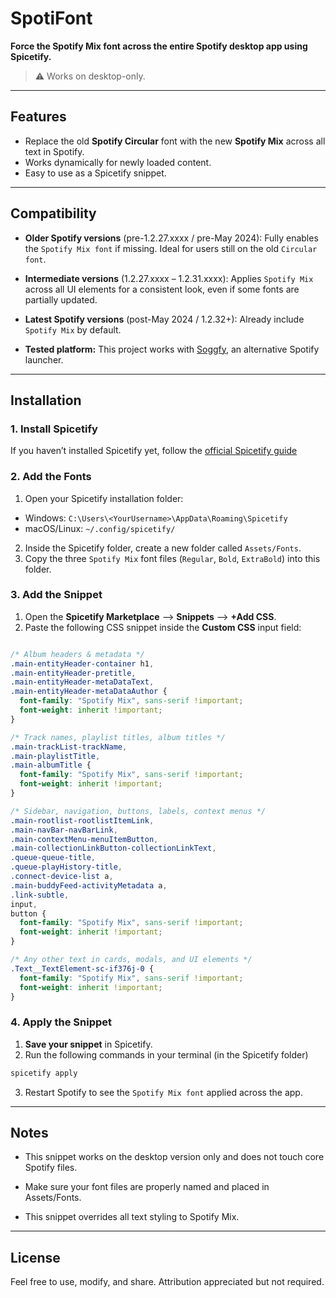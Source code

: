 # SpotiFont

**Force the Spotify Mix font across the entire Spotify desktop app using Spicetify.**

> ⚠️ Works on desktop-only.

---

## Features

- Replace the old **Spotify Circular** font with the new **Spotify Mix** across all text in Spotify.  
- Works dynamically for newly loaded content.  
- Easy to use as a Spicetify snippet.  


---

## Compatibility

- **Older Spotify versions** (pre-1.2.27.xxxx / pre-May 2024): Fully enables the `Spotify Mix font` if missing. Ideal for users still on the old `Circular font`.  

- **Intermediate versions** (1.2.27.xxxx – 1.2.31.xxxx): Applies `Spotify Mix` across all UI elements for a consistent look, even if some fonts are partially updated.  

- **Latest Spotify versions** (post-May 2024 / 1.2.32+): Already include `Spotify Mix` by default.

- **Tested platform:** This project works with [Soggfy](https://github.com/Rafiuth/Soggfy), an alternative Spotify launcher.

---

## Installation

### 1. Install Spicetify

If you haven’t installed Spicetify yet, follow the [official Spicetify guide](https://spicetify.app/docs/getting-started/)

### 2. Add the Fonts

1. Open your Spicetify installation folder:
 - Windows: `C:\Users\<YourUsername>\AppData\Roaming\Spicetify`
 - macOS/Linux: `~/.config/spicetify/`

2. Inside the Spicetify folder, create a new folder called `Assets/Fonts`.
3. Copy the three `Spotify Mix` font files (`Regular`, `Bold`, `ExtraBold`) into this folder.

### 3. Add the Snippet

1. Open the **Spicetify Marketplace** --> **Snippets** --> **+Add CSS**.
2. Paste the following CSS snippet inside the **Custom CSS** input field:

```css

/* Album headers & metadata */
.main-entityHeader-container h1,
.main-entityHeader-pretitle,
.main-entityHeader-metaDataText,
.main-entityHeader-metaDataAuthor {
  font-family: "Spotify Mix", sans-serif !important;
  font-weight: inherit !important;
}

/* Track names, playlist titles, album titles */
.main-trackList-trackName,
.main-playlistTitle,
.main-albumTitle {
  font-family: "Spotify Mix", sans-serif !important;
  font-weight: inherit !important;
}

/* Sidebar, navigation, buttons, labels, context menus */
.main-rootlist-rootlistItemLink,
.main-navBar-navBarLink,
.main-contextMenu-menuItemButton,
.main-collectionLinkButton-collectionLinkText,
.queue-queue-title,
.queue-playHistory-title,
.connect-device-list a,
.main-buddyFeed-activityMetadata a,
.link-subtle,
input,
button {
  font-family: "Spotify Mix", sans-serif !important;
  font-weight: inherit !important;
}

/* Any other text in cards, modals, and UI elements */
.Text__TextElement-sc-if376j-0 {
  font-family: "Spotify Mix", sans-serif !important;
  font-weight: inherit !important;
}

```

### 4. Apply the Snippet

1. **Save your snippet** in Spicetify.
2. Run the following commands in your terminal (in the Spicetify folder)
```bash
spicetify apply
```

3. Restart Spotify to see the `Spotify Mix font` applied across the app.

---

## Notes

- This snippet works on the desktop version only and does not touch core Spotify files.

- Make sure your font files are properly named and placed in Assets/Fonts.

- This snippet overrides all text styling to Spotify Mix.

---

## License

Feel free to use, modify, and share. Attribution appreciated but not required.
